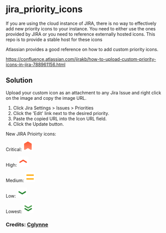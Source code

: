 # jira_priority_icons
If you are using the cloud instance of JIRA, there is no way to effectively add new priority icons to your instance.
You need to either use the ones provided by JIRA or you need to reference externally hosted icons.
This repo is to provide a stable host for these icons

Atlassian provides a good reference on how to add custom priority icons.

https://confluence.atlassian.com/jirakb/how-to-upload-custom-priority-icons-in-jira-788961156.html

## Solution
Upload your custom icon as an attachment to any Jira Issue and right click on the image and copy the image URL.
1. Click Jira Settings > Issues > Priorities
1. Click the 'Edit' link next to the desired priority.
1. Paste the copied URL into the Icon URL field.
1. Click the Update button.

New JIRA Prioirty icons:

Critical:
![critical](https://github.com/nimothy/jira-priority-icons/blob/master/jira_priority/critical.svg "Critical")

High:
![high](https://github.com/nimothy/jira-priority-icons/blob/master/jira_priority/high.svg "High")

Medium:
![medium](https://github.com/nimothy/jira-priority-icons/blob/master/jira_priority/medium.svg "Medium")

Low:
![low](https://github.com/nimothy/jira-priority-icons/blob/master/jira_priority/low.svg "Low")

Lowest:
![lowest](https://github.com/nimothy/jira-priority-icons/blob/master/jira_priority/lowest.svg "Lowest")

### Credits: [Cglynne](https://github.com/cglynne/jira_priority_icons)


